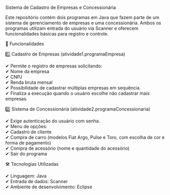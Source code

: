 Sistema de Cadastro de Empresas e Concessionária <br>

Este repositório contém dois programas em Java que fazem parte de um sistema de gerenciamento de empresas e uma concessionária. Ambos os programas utilizam entrada do usuário via Scanner e oferecem funcionalidades básicas para registro e controle. <br>

📌 Funcionalidades <br>

1️⃣ Cadastro de Empresas (atividade1.programaEmpresa) <br>

✔ Permite o registro de empresas solicitando: <br>
  ✔ Nome da empresa <br>
  ✔ CNPJ <br>
  ✔ Renda bruta mensal <br>
✔ Possibilidade de cadastrar múltiplas empresas em sequência. <br>
✔ Finaliza a execução quando o usuário escolhe não cadastrar mais empresas. <br>

2️⃣ Sistema de Concessionária (atividade2.programaConcessionaria) <br>

✔ Exige autenticação do usuário com senha. <br>
✔ Menu de opções: <br>
  ✔ Cadastro de cliente <br>
  ✔ Compra de carro (modelos Fiat Argo, Pulse e Toro, com escolha de cor e forma de pagamento) <br>
  ✔ Compra de acessório (nome e quantidade do acessório) <br>
  ✔ Sair do programa <br>

🛠 Tecnologias Utilizadas <br>

✔ Linguagem: Java <br>
✔ Entrada de dados: Scanner <br> 
✔ Ambiente de desenvolvimento: Eclipse <br> 
